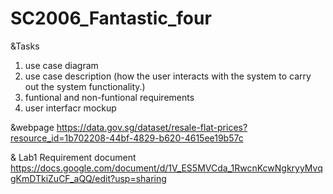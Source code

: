 # SC2006_Fantastic_four

&Tasks
1. use case diagram
2. use case description (how the user interacts with the system to carry out the system functionality.)
3. funtional and non-funtional requirements
4. user interfacr mockup

&webpage
https://data.gov.sg/dataset/resale-flat-prices?resource_id=1b702208-44bf-4829-b620-4615ee19b57c

& Lab1 Requirement document
https://docs.google.com/document/d/1V_ES5MVCda_1RwcnKcwNgkryyMvqgKmDTkiZuCF_aQQ/edit?usp=sharing

